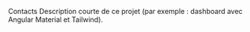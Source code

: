 Contacts
Description courte de ce projet (par exemple : dashboard avec Angular Material et Tailwind).
